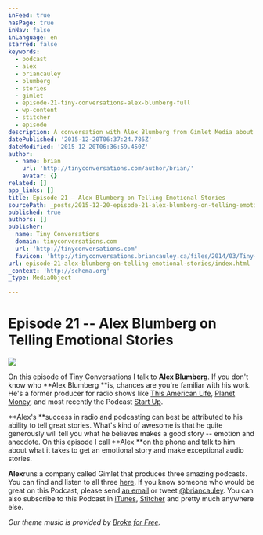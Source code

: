 ```yaml
---
inFeed: true
hasPage: true
inNav: false
inLanguage: en
starred: false
keywords:
  - podcast
  - alex
  - briancauley
  - blumberg
  - stories
  - gimlet
  - episode-21-tiny-conversations-alex-blumberg-full
  - wp-content
  - stitcher
  - episode
description: A conversation with Alex Blumberg from Gimlet Media about what it takes to tell emotional stories.
datePublished: '2015-12-20T06:37:24.786Z'
dateModified: '2015-12-20T06:36:59.450Z'
author:
  - name: brian
    url: 'http://tinyconversations.com/author/brian/'
    avatar: {}
related: []
app_links: []
title: Episode 21 – Alex Blumberg on Telling Emotional Stories
sourcePath: _posts/2015-12-20-episode-21-alex-blumberg-on-telling-emotional-stories.md
published: true
authors: []
publisher:
  name: Tiny Conversations
  domain: tinyconversations.com
  url: 'http://tinyconversations.com'
  favicon: 'http://tinyconversations.briancauley.ca/files/2014/03/Tiny-Conversations-Favicon.png'
url: episode-21-alex-blumberg-on-telling-emotional-stories/index.html
_context: 'http://schema.org'
_type: MediaObject

---
```

# Episode 21 -- Alex Blumberg on Telling Emotional Stories

<article style=""><img src="https://s3-us-west-2.amazonaws.com/the-grid-img/p/0b78b5172118608848f2ab2802323f9d66a581f7.jpg" /></article>

On this episode of Tiny Conversations I talk to **Alex Blumberg**. If you don't know who **Alex Blumberg **is, chances are you're familiar with his work. He's a former producer for radio shows like [This American Life][0], [Planet Money][1], and most recently the Podcast [Start Up][2].

**Alex's **success in radio and podcasting can best be attributed to his ability to tell great stories. What's kind of awesome is that he quite generously will tell you what he believes makes a good story -- emotion and anecdote. On this episode I call **Alex **on the phone and talk to him about what it takes to get an emotional story and make exceptional audio stories.

**Alex**runs a company called Gimlet that produces three amazing podcasts. You can find and listen to all three [here][3]. If you know someone who would be great on this Podcast, please send [an email][4] or tweet [@briancauley][5]. You can also subscribe to this Podcast in [iTunes][6], [Stitcher][7] and pretty much anywhere else.

_Our theme music is provided by [Broke for Free][8]._

[0]: http://www.thisamericanlife.org/
[1]: http://www.npr.org/sections/money/
[2]: http://gimletmedia.com/show/startup/
[3]: http://gimletmedia.com/
[4]: mailto:brian@tinyconversations.com?Subject=Hello
[5]: http://twitter.com/home/?status=@briancauley
[6]: https://itunes.apple.com/ca/podcast/tiny-conversations/id845722232
[7]: http://www.stitcher.com/s?fid=46774&refid=stpr
[8]: http://freemusicarchive.org/music/broke_for_free/something_ep/broke_for_free_-_something_ep_-_05_something_elated